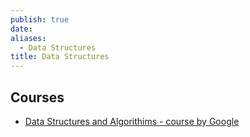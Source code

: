 ```yaml
---
publish: true
date: 
aliases:
  - Data Structures
title: Data Structures
---
```

## Courses
- [Data Structures and Algorithims - course by Google](https://t.co/B5XYYIg4XG) 